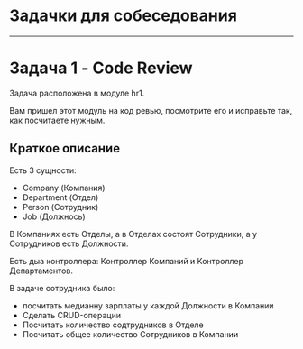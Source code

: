 # Задачки для собеседования

---

# Задача 1 - Code Review

Задача расположена в модуле hr1.

Вам пришел этот модуль на код ревью, посмотрите его и исправьте так, как посчитаете нужным.

## Краткое описание

Есть 3 сущности:
- Company (Компания)
- Department (Отдел)
- Person (Сотрудник)
- Job (Должнось)

В Компаниях есть Отделы, а в Отделах состоят Сотрудники, а у Сотрудников есть Должности.

Есть дыа контроллера: Контроллер Компаний и Контроллер Департаментов.

В задаче сотрудника было:
- посчитать медианну зарплаты у каждой Должности в Компании
- Сделать CRUD-операции
- Посчитать количество содтрудников в Отделе
- Посчитать общее количество Сотрудников в Компании
